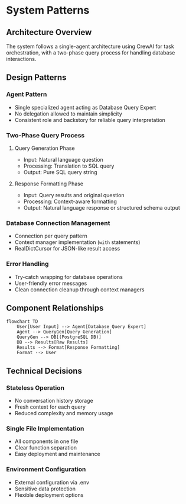 # System Patterns

## Architecture Overview
The system follows a single-agent architecture using CrewAI for task orchestration, with a two-phase query process for handling database interactions.

## Design Patterns

### Agent Pattern
- Single specialized agent acting as Database Query Expert
- No delegation allowed to maintain simplicity
- Consistent role and backstory for reliable query interpretation

### Two-Phase Query Process
1. Query Generation Phase
   - Input: Natural language question
   - Processing: Translation to SQL query
   - Output: Pure SQL query string
   
2. Response Formatting Phase
   - Input: Query results and original question
   - Processing: Context-aware formatting
   - Output: Natural language response or structured schema output

### Database Connection Management
- Connection per query pattern
- Context manager implementation (`with` statements)
- RealDictCursor for JSON-like result access

### Error Handling
- Try-catch wrapping for database operations
- User-friendly error messages
- Clean connection cleanup through context managers

## Component Relationships
```mermaid
flowchart TD
    User[User Input] --> Agent[Database Query Expert]
    Agent --> QueryGen[Query Generation]
    QueryGen --> DB[(PostgreSQL DB)]
    DB --> Results[Raw Results]
    Results --> Format[Response Formatting]
    Format --> User
```

## Technical Decisions

### Stateless Operation
- No conversation history storage
- Fresh context for each query
- Reduced complexity and memory usage

### Single File Implementation
- All components in one file
- Clear function separation
- Easy deployment and maintenance

### Environment Configuration
- External configuration via .env
- Sensitive data protection
- Flexible deployment options
